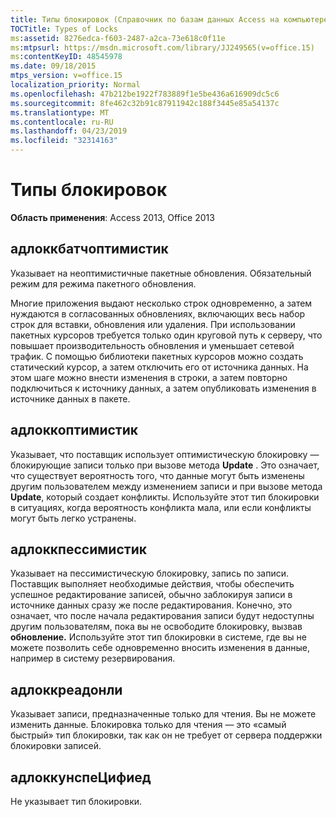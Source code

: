```yaml
---
title: Типы блокировок (Справочник по базам данных Access на компьютере)
TOCTitle: Types of Locks
ms:assetid: 8276edca-f603-2487-a2ca-73e618c0f11e
ms:mtpsurl: https://msdn.microsoft.com/library/JJ249565(v=office.15)
ms:contentKeyID: 48545978
ms.date: 09/18/2015
mtps_version: v=office.15
localization_priority: Normal
ms.openlocfilehash: 47b212be1922f783889f1e5be436a616909dc5c6
ms.sourcegitcommit: 8fe462c32b91c87911942c188f3445e85a54137c
ms.translationtype: MT
ms.contentlocale: ru-RU
ms.lasthandoff: 04/23/2019
ms.locfileid: "32314163"
---
```

# <a name="types-of-locks"></a>Типы блокировок


**Область применения**: Access 2013, Office 2013



## <a name="adlockbatchoptimistic"></a>адлоккбатчоптимистик

Указывает на неоптимистичные пакетные обновления. Обязательный режим для режима пакетного обновления.

Многие приложения выдают несколько строк одновременно, а затем нуждаются в согласованных обновлениях, включающих весь набор строк для вставки, обновления или удаления. При использовании пакетных курсоров требуется только один круговой путь к серверу, что повышает производительность обновления и уменьшает сетевой трафик. С помощью библиотеки пакетных курсоров можно создать статический курсор, а затем отключить его от источника данных. На этом шаге можно внести изменения в строки, а затем повторно подключиться к источнику данных, а затем опубликовать изменения в источнике данных в пакете.

## <a name="adlockoptimistic"></a>адлоккоптимистик

Указывает, что поставщик использует оптимистическую блокировку — блокирующие записи только при вызове метода **Update** . Это означает, что существует вероятность того, что данные могут быть изменены другим пользователем между изменением записи и при вызове метода **Update**, который создает конфликты. Используйте этот тип блокировки в ситуациях, когда вероятность конфликта мала, или если конфликты могут быть легко устранены.

## <a name="adlockpessimistic"></a>адлоккпессимистик

Указывает на пессимистическую блокировку, запись по записи. Поставщик выполняет необходимые действия, чтобы обеспечить успешное редактирование записей, обычно заблокируя записи в источнике данных сразу же после редактирования. Конечно, это означает, что после начала редактирования записи будут недоступны другим пользователям, пока вы не освободите блокировку, вызвав **обновление.** Используйте этот тип блокировки в системе, где вы не можете позволить себе одновременно вносить изменения в данные, например в систему резервирования.

## <a name="adlockreadonly"></a>адлоккреадонли

Указывает записи, предназначенные только для чтения. Вы не можете изменить данные. Блокировка только для чтения — это «самый быстрый» тип блокировки, так как он не требует от сервера поддержки блокировки записей.

## <a name="adlockunspecified"></a>адлоккунспеЦифиед

Не указывает тип блокировки.

